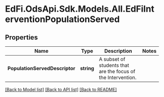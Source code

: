 # EdFi.OdsApi.Sdk.Models.All.EdFiInterventionPopulationServed
## Properties

Name | Type | Description | Notes
------------ | ------------- | ------------- | -------------
**PopulationServedDescriptor** | **string** | A subset of students that are the focus of the Intervention. | 

[[Back to Model list]](../README.md#documentation-for-models) [[Back to API list]](../README.md#documentation-for-api-endpoints) [[Back to README]](../README.md)


